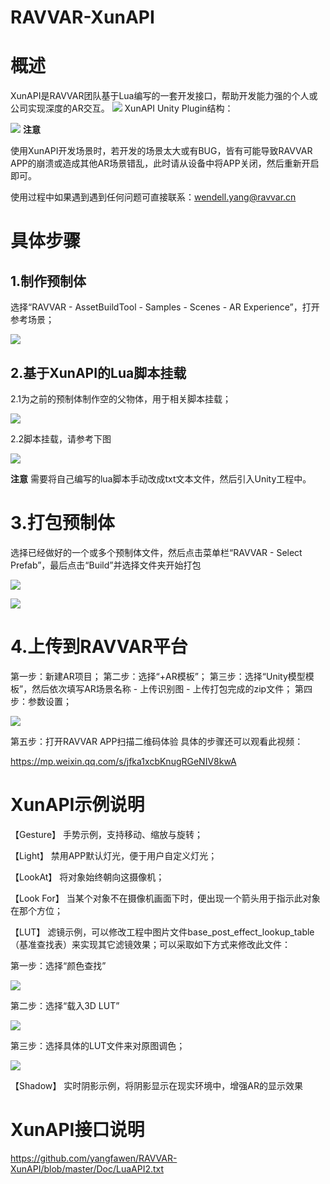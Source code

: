# RAVVAR-XunAPI
# 概述
XunAPI是RAVVAR团队基于Lua编写的一套开发接口，帮助开发能力强的个人或公司实现深度的AR交互。
![](Doc/XunAPI1.png) 
XunAPI Unity Plugin结构：

![](Doc/XunAPI2.png) 
**注意**

使用XunAPI开发场景时，若开发的场景太大或有BUG，皆有可能导致RAVVAR APP的崩溃或造成其他AR场景错乱，此时请从设备中将APP关闭，然后重新开启即可。

使用过程中如果遇到遇到任何问题可直接联系：wendell.yang@ravvar.cn

# 具体步骤
## 1.制作预制体
选择“RAVVAR - AssetBuildTool - Samples - Scenes - AR Experience”，打开参考场景；

![](Doc/XunAPI3.png) 

## 2.基于XunAPI的Lua脚本挂载
2.1为之前的预制体制作空的父物体，用于相关脚本挂载；

![](Doc/XunAPI4.png) 

2.2脚本挂载，请参考下图

![](Doc/XunAPI5.png) 

**注意**
需要将自己编写的lua脚本手动改成txt文本文件，然后引入Unity工程中。
# 3.打包预制体
选择已经做好的一个或多个预制体文件，然后点击菜单栏“RAVVAR - Select Prefab”，最后点击“Build”并选择文件夹开始打包

![](Doc/XunAPI6.png)

![](Doc/XunAPI7.png) 

# 4.上传到RAVVAR平台
第一步：新建AR项目；
第二步：选择“+AR模板”；
第三步：选择“Unity模型模板”，然后依次填写AR场景名称 - 上传识别图 - 上传打包完成的zip文件；
第四步：参数设置；

![](Doc/XunAPI8.png) 

第五步：打开RAVVAR APP扫描二维码体验
具体的步骤还可以观看此视频：

https://mp.weixin.qq.com/s/jfka1xcbKnugRGeNIV8kwA

# XunAPI示例说明

【Gesture】
手势示例，支持移动、缩放与旋转；

【Light】
禁用APP默认灯光，便于用户自定义灯光；

【LookAt】
将对象始终朝向这摄像机；

【Look For】
当某个对象不在摄像机画面下时，便出现一个箭头用于指示此对象在那个方位；

【LUT】
滤镜示例，可以修改工程中图片文件base_post_effect_lookup_table（基准查找表）来实现其它滤镜效果；可以采取如下方式来修改此文件：

第一步：选择“颜色查找”

![](Doc/XunAPI9.png) 

第二步：选择“载入3D LUT”

![](Doc/XunAPI10.png) 

第三步：选择具体的LUT文件来对原图调色；

![](Doc/XunAPI11.png) 

【Shadow】
实时阴影示例，将阴影显示在现实环境中，增强AR的显示效果
# XunAPI接口说明
https://github.com/yangfawen/RAVVAR-XunAPI/blob/master/Doc/LuaAPI2.txt
